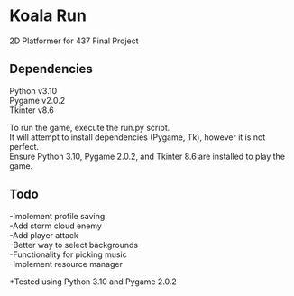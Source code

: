 # Koala Run
 2D Platformer for 437 Final Project 

 Dependencies
 --------------
 Python v3.10<br />
 Pygame v2.0.2<br />
 Tkinter v8.6<br />

 To run the game, execute the run.py script.<br />
 It will attempt to install dependencies (Pygame, Tk), however it is not perfect.<br />
 Ensure Python 3.10, Pygame 2.0.2, and Tkinter 8.6 are installed to play the game.

 Todo
 --------------
 -Implement profile saving<br />
 -Add storm cloud enemy<br />
 -Add player attack<br />
 -Better way to select backgrounds<br />
 -Functionality for picking music<br />
 -Implement resource manager<br />

 *Tested using Python 3.10 and Pygame 2.0.2
